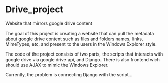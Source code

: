 # Drive_project

Website that mirrors google drive content

The goal of this project is creating a website that can pull the metadata about google drive content
such as files and folders names, links, MimeTypes, etc, and present to the users in the Windows Explorer style.

The code of the project consists of two parts, the scripts that interacts with google drive via google drive api, and Django.
There is also frontend wich should use AJAX to mimic the Windows Explorer.

Currently, the problem is connecting Django with the script...
